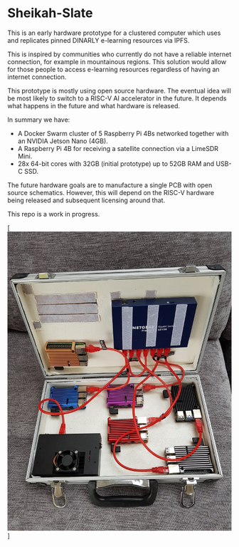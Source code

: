 # Sheikah-Slate

This is an early hardware prototype for a clustered computer which uses and replicates pinned DINARLY e-learning resources via IPFS.

This is inspired by communities who currently do not have a reliable internet connection, for example in mountainous regions. This solution would allow for those people to access e-learning resources regardless of having an internet connection.

This prototype is mostly using open source hardware. The eventual idea will be most likely to switch to a RISC-V AI accelerator in the future. It depends what happens in the future and what hardware is released.

In summary we have:

* A Docker Swarm cluster of 5 Raspberry Pi 4Bs networked together with an NVIDIA Jetson Nano (4GB).
* A Raspberry Pi 4B for receiving a satellite connection via a LimeSDR Mini.
* 28x 64-bit cores with 32GB (initial prototype) up to 52GB RAM and USB-C SSD.

The future hardware goals are to manufacture a single PCB with open source schematics. However, this will depend on the RISC-V hardware being released and subsequent licensing around that.

This repo is a work in progress.

[![Prototype](/img/sheikah-slate-early-prototype.jpg)]